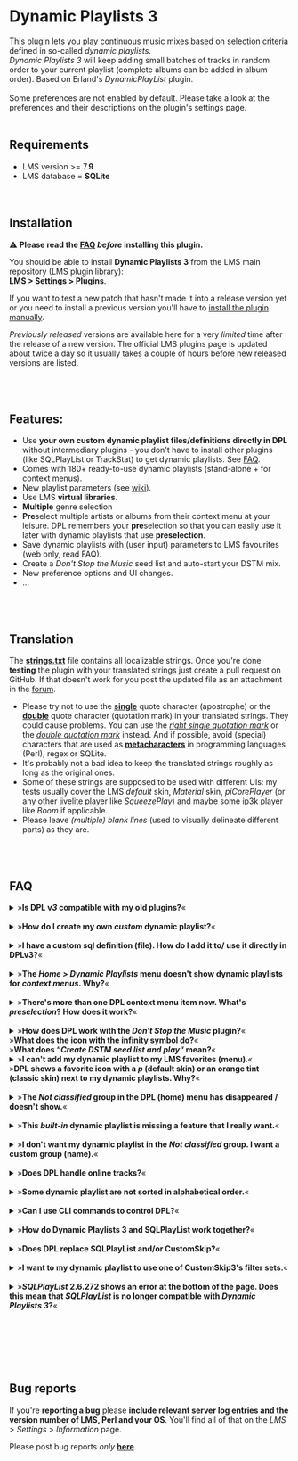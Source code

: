 Dynamic Playlists 3
====

This plugin lets you play continuous music mixes based on selection criteria defined in so-called <i>dynamic playlists</i>.<br>
*Dynamic Playlists 3* will keep adding small batches of tracks in random order to your current playlist (complete albums can be added in album order). Based on Erland's <i>DynamicPlayList</i> plugin.<br><br>
Some preferences are not enabled by default. Please take a look at the preferences and their descriptions on the plugin's settings page.
<br><br>

## Requirements

- LMS version >= 7.**9**
- LMS database = **SQLite**
<br><br><br>

## Installation
⚠️ **Please read the [FAQ](https://github.com/AF-1/lms-dynamicplaylists#faq) *before* installing this plugin.**<br>

You should be able to install **Dynamic Playlists 3** from the LMS main repository (LMS plugin library):<br>**LMS > Settings > Plugins**.<br>

If you want to test a new patch that hasn't made it into a release version yet or you need to install a previous version you'll have to [install the plugin manually](https://github.com/AF-1/sobras/wiki/Manual-installation-of-LMS-plugins).

*Previously released* versions are available here for a very *limited* time after the release of a new version. The official LMS plugins page is updated about twice a day so it usually takes a couple of hours before new released versions are listed.
<br><br><br><br>


## Features:
* Use **your own custom dynamic playlist files/definitions directly in DPL** without intermediary plugins - you don't have to install other plugins (like SQLPlayList or TrackStat) to get dynamic playlists. See [FAQ](https://github.com/AF-1/lms-dynamicplaylists#faq).
* Comes with 180+ ready-to-use dynamic playlists (stand-alone + for context menus).
* New playlist parameters (see [wiki](https://github.com/AF-1/lms-dynamicplaylists/wiki/DPL-playlist-format)).
* Use LMS **virtual libraries**.
* **Multiple** genre selection
* **Pre**select multiple artists or albums from their context menu at your leisure. DPL remembers your **pre**selection so that you can easily use it later with dynamic playlists that use **preselection**.
* Save dynamic playlists with (user input) parameters to LMS favourites (web only, read FAQ).
* Create a *Don't Stop the Music* seed list and auto-start your DSTM mix.
* New preference options and UI changes.
* …
<br><br><br><br>

## Translation
The [**strings.txt**](https://github.com/AF-1/lms-dynamicplaylists/blob/main/DynamicPlaylists3/strings.txt) file contains all localizable strings. Once you're done **testing** the plugin with your translated strings just create a pull request on GitHub. If that doesn't work for you post the updated file as an attachment in the [forum](https://forums.slimdevices.com/showthread.php?115073-Announce-Dynamic-Playlists-3-(mod)).<br>
* Please try not to use the [**single**](https://www.fileformat.info/info/unicode/char/27/index.htm) quote character (apostrophe) or the [**double**](https://www.fileformat.info/info/unicode/char/0022/index.htm) quote character (quotation mark) in your translated strings. They could cause problems. You can use the [*right single quotation mark*](https://www.fileformat.info/info/unicode/char/2019/index.htm) or the [*double quotation mark*](https://www.fileformat.info/info/unicode/char/201d/index.htm) instead. And if possible, avoid (special) characters that are used as [**metacharacters**](https://en.wikipedia.org/wiki/Metacharacter) in programming languages (Perl), regex or SQLite.
* It's probably not a bad idea to keep the translated strings roughly as long as the original ones.<br>
* Some of these strings are supposed to be used with different UIs: my tests usually cover the LMS *default* skin, *Material* skin, *piCorePlayer* (or any other jivelite player like *SqueezePlay*) and maybe some ip3k player like *Boom* if applicable.
* Please leave *(multiple) blank lines* (used to visually delineate different parts) as they are.
<br><br><br><br>


## FAQ

<details><summary>»<b>Is DPL v<i>3</i> compatible with my old plugins?</b>«</summary><br><p><i>Dynamic Playlist 3</i> removes ties to other (unsupported) plugins in a way that they shouldn't break <i>Dynamic Playlists 3</i> if those plugins ever stopped working properly. And <b>within these limits</b> DPL v<b>3</b> tries to maintain as much backwards compatibility as possible.<br><br>So older plugins <i>might</i> work with DPL v<b>3</b> but <b>I won't guarantee that they do or will continue to do so. And I won't spend time on making DPL v3 compatible with unsupported/older plugins</b> (this is what <b>"not supported"</b> <i>below</i> refers to). <i>Somebody else</i> would have to maintain, test and update those plugins to make/keep them fully compatible with newer versions of DPL v<b>3</b> and provide support for them.<br>

- <b>CustomSkip</b>: DPL v<b>3</b> works with <a href="https://github.com/AF-1/lms-customskip"><b>CustomSkip 3</b></a>. If you use <i>SQLPlayList</i> to create dynamic playlists that include CustomSkip filter sets check if SQLPlayList still works with DPL3. But setting secondary Custom Skip filter sets will work without the <i>SQLPlayList</i> plugin if you set the correct playlist parameter in your dynamic playlist definition (as explained in the <a href="https://github.com/AF-1/lms-dynamicplaylists/wiki/DPL-playlist-format#general-parameters"><b>wiki</b></a>). But <b>please read the CustomSkip v3 <a href="https://github.com/AF-1/lms-customskip#faq">FAQ</a> first <i>before</i> installing CS3</b>.<br>

- <b>SQLPlayList</b>: main features (creating dynamic playlists and making them available to DPL3) should work but not supported. Please remember: SQLPlayList (which predates DPL v3) doesn't know about the new playlist parameters and functions introduced with DPL v<b>3</b>. As long as it works you could use SQLPlayList to assist you in creating (a first draft of) your custom dynamic playlists. You <i>don't need SQLPayList anymore to make your dynamic playlists <b>available</b> to DPL</i> though. You can simply export your (custom) dynamic playlists from SQLPlayList and use them directly in DPL v3 (read FAQ below).<br>

- <b>TrackStat</b> / <b>CustomScan</b>: could work, not tested, not supported.<br>

- <b>MultiLibrary</b>: might work, not tested, not supported. DPL v3 no longer contains code for MultiLibrary. I recommend migrating from the <i>MultiLibrary</i> plugin to native LMS <b>virtual libraries</b> so you can use DPL v3 <i>playlist parameters</i> for virtual libraries (ID, name and user input selection). You can easily create new virtual libraries using saved <b>advanced search</b>es. Or, if you're familiar with SQLite, there's a [plugin](https://github.com/AF-1/lms-sqlitevirtuallibraries) that lets you use SQLite statements to create virtual libraries.
</p></details><br>

<details><summary>»<b>How do I create my own <i>custom</i> dynamic playlist?</b>«</summary><br><p>
Dynamic playlist definitions are basically plain text files with a "<b>.sql.xml</b>" file extension that contain your sqlite code/playlist definition. The dynamic playlist format is basically the same as the SQLPlayList format.<br><br>
If you're not comfortable with creating your SQLite playlist definition <i>from scratch</i> you could use the <i>SQLPlayList</i> plugin (to assist you in creating your first draft). You can still let <i>SQLPayList</i> make your custom dynamic playlist available to DPL and that's it. But as the <i>SQLPlayList</i> plugin predates DPL v<b>3</b> it can't know/add any of the <a href="https://github.com/AF-1/lms-dynamicplaylists/wiki/DPL-playlist-format#playlist-parameters">new playlist parameters</a> and I can't guarantee that dynamic playlists created with SQLPlayList will (continue to) work with DPL v<b>3</b>. So as long as <i>SQLPayList</i> works you could try that first if you don't like meddling with SQLite. But no guarantees.<br><br>On the other hand, if you want to make sure that your custom dynamic playlists will continue to work - even if SQLPayList stops working or is no longer compatible - you should <b>export</b> your custom dynamic playlists from <i>SQLPlayList</i> <b>as "Customized SQL"</b> files (file extension: <b>.sql.xml</b>). You can edit them in any (plain text) editor and use new playlist parameters or create more complex sqlite definitions. This will give you a great deal of freedom in creating dynamic playlists tailored to your specific needs.<br><br>
In any case <b>please read the <a href="https://github.com/AF-1/lms-dynamicplaylists/wiki/DPL-playlist-format">wiki</b></a> for more information on the dynamic playlist <b>format</b>.</p></details><br>

<details><summary>»<b>I have a custom sql definition (file). How do I add it to/ use it directly in DPLv3?</b>«</summary><br><p>
    - If you already have a sql.xml <b>file</b> you can skip the next 2 steps.<br>
    - Open a plain text editor of your choice and copy&paste (or edit) your sql code.<br>
    - Save it as "nameofyourchoice.sql.xml". The file extension <b>.sql.xml</b> is important.<br>
    - Now put this file in DPL's <i>folder for custom dynamic playlists</i> called <b>DPL-custom-lists</b>. Unless you've changed its location in DPL's settings you'll find this folder in your <i>LMS playlist folder</i>.<br>
    - The new dynamic playlist should now be listed in DPL, either in the <i>Not classified</i> group or in other groups according to what the <code>-- PlaylistGroups</code> parameter in your playlist definition says.</p></details><br>

<details><summary>»<b>The <i>Home > Dynamic Playlists</i> menu doesn't show dynamic playlists for <i>context menus</i>. Why?</b>«</summary><br><p>
By default the <b>Home > Dynamic Playlists</b> menu will only show dynamic playlists that <i>don't</i> include the <code>-- PlaylistMenuListType:contextmenu</code> parameter. Here you won't find any dynamic playlists that can be called from an item's context menu.<br>
And <b>context menus</b> (= <i>More</i> menu in webUI or <i>click/touch-hold</i> on jivelite players) will <i>only show dynamic playlists for context menus</i>. So there may be some overlap but this separation greatly helps reduce clutter.</p></details><br>

<details><summary>»<b>There's more than one DPL context menu item now. What's <i>preselection</i>? How does it work?</b>«</summary><br><p>
For <b>artists</b> and <b>albums</b> DPL will show a <b>second context menu</b> that allows you to <b>preselect</b> this artist/album while browsing your music library. DPL will remember your (pre)selection (<i>until the next LMS restart</i>/rescan).<br>Once you're finished preselecting artists/albums go to DPL's menu and use this selection with any dynamic playlist that makes use of the <code>PlaylistPreselectedArtists</code> or <code>PlaylistPreselectedAlbums</code> playlist parameter. There are some built-in dynamic playlists to get you started (in the <i>Songs</i> group). And it's very easy to add to your custom dynamic playlists. See <a href="https://github.com/AF-1/lms-dynamicplaylists/wiki/DPL-playlist-format#user-input-parameters"><b>wiki</b></a> for more information.
</p></details><br>

<details><summary>»<b>How does DPL work with the <i>Don't Stop the Music</i> plugin?</b>«<br> »<b>What does the icon with the infinity symbol do?</b>«<br> »<b>What does “<i>Create DSTM seed list and play</i>“ mean?</b>«</summary><br><p>
The <i>Don't Stop the Music</i> (DSTM) plugin “will automatically add similar music to what you've been listening to ... once you've reached the end of your playlist“. DSTM takes a look at the existing tracks in your client's playlist (the <i>seed list</i>) to determine what kind of tracks to search for.<br>Now you can use <i>Dynamic Playlists 3</i> to create a DSTM seed list from any dynamic playlist and start a DSTM mix for you. There's a preference setting if you prefer to skip playback of all seed list tracks (but the last one).
</p></details>

<details><summary>»<b>I can't add my dynamic playlist to my LMS favorites (menu)</b>.«<br>
»<b>DPL shows a favorite icon with a <i>p</i> (default skin) or an orange tint (classic skin) next to my dynamic playlists. Why?</b>«</summary><br><p>
DPL's default setting has always been (even in v2) that you can only add dynamic playlists to LMS favorites that <b>don't request user input</b>. In other words only <i>one-click</i> dynamic playlists could be added as LMS favorites.<br>
DPL v3.4 allows you to add dynamic playlists with playlist parameter values (= values from user input) to LMS favorites - with some <b>limitations</b>:<br>

    - This feature is experimental and will remain <b>limited to the LMS web UI</b> (<b>Default</b> and <b>Classic</b> skin).<br>
    - Saving dynamic playlists with user input values basically means you're saving a url with fixed playlist parameters as a one-click dynamic playlist. The value of some of these playlist parameters (esp. artist/album/genre/track/playlist IDs) might change after a (delete/wipe) rescan. So please remember: <b>a (delete/wipe) rescan might invalidate some dynamic playlists favorites <i>with saved user input values</b></i>. You'll have to remove & readd them. Therefore I suggest you choose a good descriptive name so you'll remember what parameter values you chose (like "Alternative 80s rated").<br><br>

In short: you can <i>save</i> dynamic playlists that request user input to LMS favorites now using LMS's <i>Default</i> or <i>Classic</i> <b>web UI</b>. Once saved they should behave like normal favorites (one-click action). These favorites <i>might</i> stop working after a (wipe/delete) rescan (esp. if they include artist/album/genre/track/playlist IDs).
</p></details><br>

<details><summary>»<b>The <i>Not classified</i> group in the DPL (home) menu has disappeared / doesn't show.</b>«</summary><br><p>
The <i>Not classified</i> group in the DPL (home) menu and on settings pages will only be displayed if DPL found dynamic playlists that belong in this group, i.e. if it's not empty.</p></details><br>

<details><summary>»<b>This <i>built-in</i> dynamic playlist is missing a feature that I really want.</b>«</summary><br><p>
The collection of <b>built-in</b> dynamic playlists includes only a large but limited set of frequently used playlists that won't see regular additions or updates. It can also be used as a <i>starting point</i> to create your <b>own custom</b> dynamic playlists whose very reason for existence is to help you create dynamic playlists tailored to your <i>specific</i> needs.</p></details><br>

<details><summary>»<b>I don't want my dynamic playlist in the <i>Not classified</i> group. I want a custom group (name).</b>«</summary><br><p>
The <i>Not classified</i> group is a <i>catch-all group</i> for all dynamic playlist that are <b>not</b> assigned to any playlist <i>group</i>. You can <b>create your own custom playlist groups</b> either by entering a group name in SQLPlayList or by setting the <code>-- PlaylistGroups:</code> parameter in your dynamic playlist definition (see <a href="https://github.com/AF-1/lms-dynamicplaylists/wiki/DPL-playlist-format#general-parameters"><b>wiki</b></a>).</p></details><br>

<details><summary>»<b>Does DPL handle online tracks?</b>«</summary><br><p>
<i>Dynamic Playlists 3</i> will process <b>online tracks</b> that have been <b>added to your LMS library as part of an album</b>. LMS does not import <b>single</b> online tracks or tracks of <i>online</i> <b>playlists</b> as <b>library</b> tracks and therefore they won't be processed by <i>Dynamic Playlists 3</i>.</p></details><br>

<details><summary>»<b>Some dynamic playlist are not sorted in alphabetical order.</b>«</summary><br><p>
In general <i>dynamic playlists</i> will <b>always</b> be listed in this order: 1. built-in  2. custom/user-provided  3. provided by other plugins. Dynamic playlists in the last two groups should be listed in <i>alphabetical</i> order.<br><b>Built-in</b> dynamic playlists are listed in a 'content-based' order created by me. For example, I try to group dynamic playlists together that are about ratings, play count or genre/decade selection. If you don't like how I ordered the built-in dynamic playlists, don't forget that you can clone these playlists and even put them in a custom playlist group just by adding the corresponding parameter (see <a href="https://github.com/AF-1/lms-dynamicplaylists/wiki/DPL-playlist-format#general-parameters"><b>wiki</b></a>).<br>Static (saved) playlists will always be ordered alphabetically.
</p></details><br>

<details><summary>»<b>Can I use CLI commands to control DPL?</b>«</summary><br><p>
Explained in the <a href="https://github.com/AF-1/lms-dynamicplaylists/wiki/CLI-commands">wiki</a>.
</p></details><br>

<details><summary>»<b>How do Dynamic Playlists 3 and SQLPlayList work together?</b>«</summary><br><p>
<i>Dynamic Playlists 3</i> serves you a continuous music mix. To determine what music it should fetch from the music library it needs search criteria defined in so-called <i>dynamic playlists</i>. It comes with a collection of frequently used (built-in) dynamic playlists to get you started.<br>At some point you'll probably want to create a dynamic playlist that's tailored to your very specific needs because the <i>built-in</i> dynamic playlists can and will never cover more than only a small selection of all possible use cases. If you don't want to or don't know how to create custom dynamic playlists from scratch (see other FAQ section for instructions) you can try to use the <i>SQLPlayList</i> plugin (as long as it works - different plugin, not supported by me). SQLPlayList assists you in <i>creating</i> those dynamic playlists without bothering with the details of SQLite code and makes them <i>available</i> to DPL.<br><i>Dynamic Playlists 3</i>, like its predecessor, will never have any of those features.<br><br>So even though <i>Dynamic Playlists 3</i> comes with a collection of built-in dynamic playlists <b>its job is not to help you <i>create</i> dynamic playlists but to <i>play</i> them</b>.
</p></details><br>

<details><summary>»<b>Does DPL replace SQLPlayList and/or CustomSkip?</b>«</summary><br><p>
No. SQLPlayList and CustomSkip3 are <b>separate</b> plugins and they have a different focus/job to do. DPL will never have the same features as any of these plugins. You <i>can</i> use them but you <i>don't have to</i>.<br>Custom Skip <b>3</b> works with DPL <b>3</b> and SQLPlayList is reported to work (with some limitations and without any guarantees as to how long, see other FAQ).<br>If you're comfortable writing/editing SQLite using custom dynamic playlist definitions you can probably do without them.
</p></details><br>

<details><summary>»<b>I want to my dynamic playlist to use one of CustomSkip3's filter sets.</b>«</summary><br><p>
You can either use the <i>SQLPlayList</i> plugin to do that (as long as it works - different plugin, not supported by me) or add the necessary <b>action/CLI playlist parameters</b> to the SQLite code of your custom dynamic playlist as described <a href="https://github.com/AF-1/lms-dynamicplaylists/wiki/DPL-playlist-format#general-parameters">here</a>.
</p></details><br>

<details><summary>»<b><i>SQLPlayList</i> 2.6.272 shows an error at the bottom of the page. Does this mean that <i>SQLPlayList</i> is no longer compatible with <i>Dynamic Playlists 3</i>?</b>«</summary><br><p>
I think SQLPlayList used to display the currently playing dynamic playlist at the bottom of that page. Since DPL3 uses a different plugin name the reference to the old DPL version 2 is broken. But so far I have no reports that this breaks SQLPlaylist's main features: assisting you in creating dynamic playlists and making them available to DPL3. Just ignore this error.
</p></details><br>

<br><br><br><br>

## Bug reports

If you're **reporting a bug** please **include relevant server log entries and the version number of LMS, Perl and your OS**. You'll find all of that on the  *LMS* > *Settings* > *Information* page.

Please post bug reports *only* [**here**](https://forums.slimdevices.com/showthread.php?115073-Announce-Dynamic-Playlists-3-(mod)).
